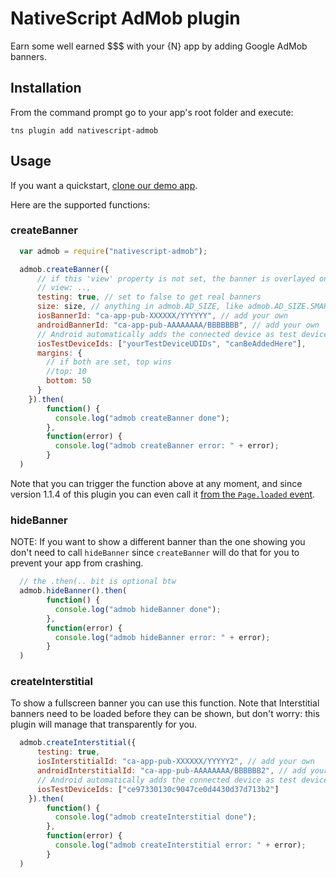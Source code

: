 # NativeScript AdMob plugin

Earn some well earned $$$ with your {N} app by adding Google AdMob banners.

## Installation
From the command prompt go to your app's root folder and execute:
```
tns plugin add nativescript-admob
```

## Usage

If you want a quickstart, [clone our demo app](https://github.com/EddyVerbruggen/nativescript-admob-demo).

Here are the supported functions:

### createBanner
```js
  var admob = require("nativescript-admob");

  admob.createBanner({
      // if this 'view' property is not set, the banner is overlayed on the current top most view
      // view: ..,
      testing: true, // set to false to get real banners
      size: size, // anything in admob.AD_SIZE, like admob.AD_SIZE.SMART_BANNER
      iosBannerId: "ca-app-pub-XXXXXX/YYYYYY", // add your own
      androidBannerId: "ca-app-pub-AAAAAAAA/BBBBBBB", // add your own
      // Android automatically adds the connected device as test device with testing:true, iOS does not
      iosTestDeviceIds: ["yourTestDeviceUDIDs", "canBeAddedHere"],
      margins: {
        // if both are set, top wins
        //top: 10
        bottom: 50
      }
    }).then(
        function() {
          console.log("admob createBanner done");
        },
        function(error) {
          console.log("admob createBanner error: " + error);
        }
  )
```

Note that you can trigger the function above at any moment, and since version 1.1.4
of this plugin you can even call it [from the `Page.loaded` event](https://github.com/EddyVerbruggen/nativescript-admob-demo/blob/master/AdMob/app/main-page.js#L9).

### hideBanner
NOTE: If you want to show a different banner than the one showing you don't need to call `hideBanner`
since `createBanner` will do that for you to prevent your app from crashing.

```js
  // the .then(.. bit is optional btw
  admob.hideBanner().then(
        function() {
          console.log("admob hideBanner done");
        },
        function(error) {
          console.log("admob hideBanner error: " + error);
        }
  )
```

### createInterstitial
To show a fullscreen banner you can use this function. Note that Interstitial banners need to be loaded before
they can be shown, but don't worry: this plugin will manage that transparently for you.

```js
  admob.createInterstitial({
      testing: true,
      iosInterstitialId: "ca-app-pub-XXXXXX/YYYYY2", // add your own
      androidInterstitialId: "ca-app-pub-AAAAAAAA/BBBBBB2", // add your own
      // Android automatically adds the connected device as test device with testing:true, iOS does not
      iosTestDeviceIds: ["ce97330130c9047ce0d4430d37d713b2"]
    }).then(
        function() {
          console.log("admob createInterstitial done");
        },
        function(error) {
          console.log("admob createInterstitial error: " + error);
        }
  )
```

